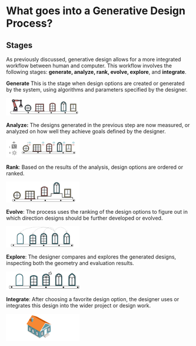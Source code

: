# What goes into a Generative Design Process?

## Stages

As previously discussed, generative design allows for a more integrated workflow between human and computer. This workflow involves the following stages: **generate, analyze, rank, evolve, explore**, and **integrate**.

**Generate** This is the stage when design options are created or generated by the system, using algorithms and parameters specified by the designer.

<img src="../../../assets/intro/stages1.png" style="width:200px;"/>

**Analyze:** The designs generated in the previous step are now measured, or analyzed on how well they achieve goals defined by the designer. 

<img src="../../../assets/intro/stages2.png" style="width:200px;"/>

**Rank**: Based on the results of the analysis, design options are ordered or ranked.

<img src="../../../assets/intro/stages3.png" style="width:200px;"/>

**Evolve**: The process uses the ranking of the design options to figure out in which direction designs should be further developed or evolved.

<img src="../../../assets/intro/stages4.png" style="width:200px;"/>

**Explore**: The designer compares and explores the generated designs, inspecting both the geometry and evaluation results.

<img src="../../../assets/intro/stages5.png" style="width:200px;"/>

**Integrate**: After choosing a favorite design option, the designer uses or integrates this design into the wider project or design work.

<img src="../../../assets/intro/stages6.png" style="width:200px;"/>
